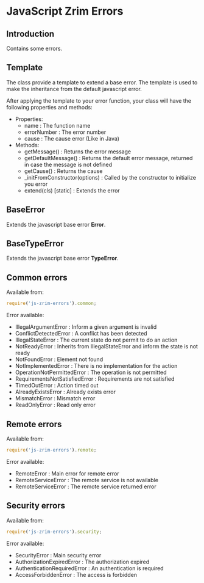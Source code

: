 # JavaScript Zrim Errors

## Introduction

Contains some errors.

## Template

The class provide a template to extend a base error. 
The template is used to make the inheritance from the default javascript error.

After applying the template to your error function, your class will have the following 
properties and methods:
- Properties:
  - name :  The function name
  - errorNumber : The error number
  - cause : The cause error (Like in Java)
- Methods:
  - getMessage() : Returns the error message
  - getDefaultMessage() : Returns the default error message, returned in case the message is not defined
  - getCause() : Returns the cause
  - _initFromConstructor(options) : Called by the constructor to initialize you error
  - extend(cls) [static] : Extends the error

## BaseError

Extends the javascript base error **Error**.

## BaseTypeError

Extends the javascript base error **TypeError**.

## Common errors

Available from:
```javascript
require('js-zrim-errors').common;
```

Error available:
- IllegalArgumentError : Inform a given argument is invalid
- ConflictDetectedError : A conflict has been detected
- IllegalStateError : The current state do not permit to do an action
- NotReadyError : Inherits from IllegalStateError and inform the state is not ready
- NotFoundError : Element not found
- NotImplementedError : There is no implementation for the action
- OperationNotPermittedError : The operation is not permitted
- RequirementsNotSatisfiedError : Requirements are not satisfied
- TimedOutError : Action timed out
- AlreadyExistsError : Already exists error
- MismatchError : Mismatch error
- ReadOnlyError : Read only error

## Remote errors

Available from:
```javascript
require('js-zrim-errors').remote;
```

Error available:
- RemoteError : Main error for remote error
- RemoteServiceError : The remote service is not available
- RemoteServiceError : The remote service returned error

## Security errors

Available from:
```javascript
require('js-zrim-errors').security;
```

Error available:
- SecurityError : Main security error
- AuthorizationExpiredError : The authorization expired
- AuthenticationRequiredError : An authentication is required
- AccessForbiddenError : The access is forbidden

